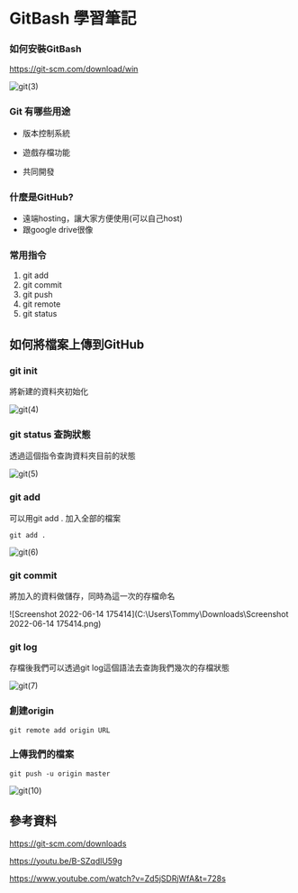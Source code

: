 # GitBash 學習筆記

### 如何安裝GitBash

https://git-scm.com/download/win

![git(3)](C:\Users\Tommy\Downloads\git(3).png)

### Git 有哪些用途

- 版本控制系統

- 遊戲存檔功能

- 共同開發

### 什麼是GitHub?
- 遠端hosting，讓大家方便使用(可以自己host)
- 跟google drive很像
### 常用指令
1. git add
2. git commit 
3. git push
4. git remote
5. git status

## 如何將檔案上傳到GitHub
### git init 
將新建的資料夾初始化

![git(4)](C:\Users\Tommy\Downloads\git(4).png)

### git status 查詢狀態

透過這個指令查詢資料夾目前的狀態

![git(5)](C:\Users\Tommy\Downloads\git(5).png)

### git add 

可以用git add . 加入全部的檔案

```git
git add .
```



![git(6)](C:\Users\Tommy\Downloads\git(6).png)

### git commit

將加入的資料做儲存，同時為這一次的存檔命名

![Screenshot 2022-06-14 175414](C:\Users\Tommy\Downloads\Screenshot 2022-06-14 175414.png)

### git log

存檔後我們可以透過git log這個語法去查詢我們幾次的存檔狀態

![git(7)](C:\Users\Tommy\Downloads\git(7).png)

### 創建origin

``` git
git remote add origin URL
```

### 上傳我們的檔案

```git
git push -u origin master
```

![git(10)](C:\Users\Tommy\Downloads\git(10).png)

## 參考資料

https://git-scm.com/downloads

https://youtu.be/B-SZqdlU59g

https://www.youtube.com/watch?v=Zd5jSDRjWfA&t=728s
